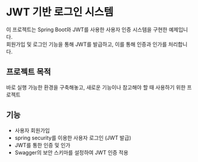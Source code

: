 # JWT 기반 로그인 시스템

이 프로젝트는 Spring Boot와 JWT를 사용한 사용자 인증 시스템을 구현한 예제입니다. <br>
회원가입 및 로그인 기능을 통해 JWT를 발급하고, 이를 통해 인증과 인가를 처리합니다.
<br>
## 프로젝트 목적
바로 실행 가능한 환경을 구축해놓고, 새로운 기능이나 참고해야 할 때 사용하기 위한 프로젝트

## 기능

- 사용자 회원가입
- spring security를 이용한 사용자 로그인 (JWT 발급)
- JWT를 통한 인증 및 인가
- Swagger의 보안 스키마를 설정하여 JWT 인증 적용

  
